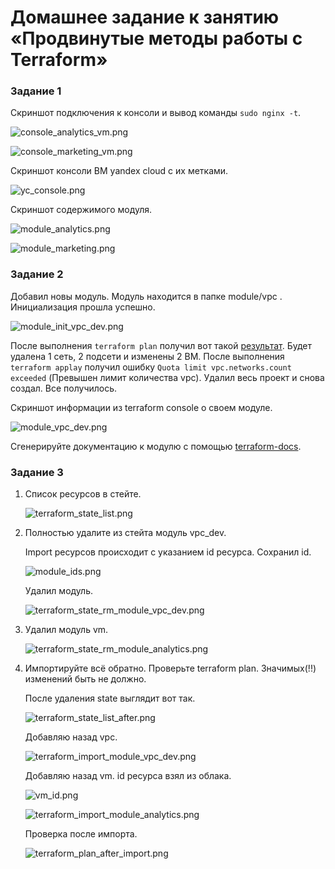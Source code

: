 # Домашнее задание к занятию «Продвинутые методы работы с Terraform»

### Задание 1
Cкриншот подключения к консоли и вывод команды ```sudo nginx -t```.

![console_analytics_vm.png](./png/console_analytics_vm.png)

![console_marketing_vm.png](./png/console_marketing_vm.png)

Cкриншот консоли ВМ yandex cloud с их метками.

![yc_console.png](./png/yc_console.png)

Cкриншот содержимого модуля.

![module_analytics.png](./png/module_analytics.png)

![module_marketing.png](./png/module_marketing.png)

### Задание 2

Добавил новы модуль. Модуль находится в папке module/vpc . Инициализация прошла успешно.

![module_init_vpc_dev.png](./png/module_init_vpc_dev.png)

После выполнения `terraform plan` получил вот такой [результат](./src/terraform_plan). Будет удалена 1 сеть, 2 подсети и 
изменены 2 ВМ.
После выполнения `terraform applay` получил ошибку `Quota limit vpc.networks.count exceeded` (Превышен лимит количества 
vpc). Удалил весь проект и снова создал. Все получилось.

Cкриншот информации из terraform console о своем модуле.

![module_vpc_dev.png](./png/module_vpc_dev.png)

Сгенерируйте документацию к модулю с помощью [terraform-docs](./src/module/vpc/README.md).

### Задание 3

1. Список ресурсов в стейте.

    ![terraform_state_list.png](./png/terraform_state_list.png)

2. Полностью удалите из стейта модуль vpc_dev.

   Import ресурсов происходит с указанием id ресурса. Сохранил id.
   
   ![module_ids.png](./png/module_ids.png)
   
   Удалил модуль.

   ![terraform_state_rm_module_vpc_dev.png](./png/terraform_state_rm_module_vpc_dev.png)

3. Удалил модуль vm.

   ![terraform_state_rm_module_analytics.png](./png/terraform_state_rm_module_analytics.png)

4. Импортируйте всё обратно. Проверьте terraform plan. Значимых(!!) изменений быть не должно. 

   После удаления state выглядит вот так.

   ![terraform_state_list_after.png](./png/terraform_state_list_after.png)

   Добавляю назад vpc.

   ![terraform_import_module_vpc_dev.png](./png/terraform_import_module_vpc_dev.png)

   Добавляю назад vm. id ресурса взял из облака.

   ![vm_id.png](./png/vm_id.png)
   
   ![terraform_import_module_analytics.png](./png/terraform_import_module_analytics.png)

   Проверка после импорта.
   
   ![terraform_plan_after_import.png](./png/terraform_plan_after_import.png)

